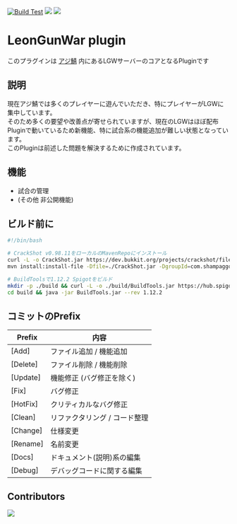 [![Build Test](https://github.com/AzisabaNetwork/LeonGunWar/actions/workflows/build-test.yml/badge.svg)](https://github.com/AzisabaNetwork/LeonGunWar/actions/workflows/build-test.yml)
[![](https://badgen.net/twitter/follow/AzisabaNetwork/?icon=twitter)](https://twitter.com/AzisabaNetwork)
[![](https://discordapp.com/api/guilds/357134045328572418/widget.png)](https://discord.gg/azisaba)

# LeonGunWar plugin
このプラグインは [アジ鯖](https://azisaba.net) 内にあるLGWサーバーのコアとなるPluginです

## 説明
現在アジ鯖では多くのプレイヤーに遊んでいただき、特にプレイヤーがLGWに集中しています。</br>
そのため多くの要望や改善点が寄せられていますが、現在のLGWはほぼ配布Pluginで動いているため新機能、特に試合系の機能追加が難しい状態となっています。</br>
このPluginは前述した問題を解決するために作成されています。

## 機能
* 試合の管理
* (その他 非公開機能)

## ビルド前に
```sh
#!/bin/bash

# CrackShot v0.98.11をローカルのMavenRepoにインストール
curl -L -o CrackShot.jar https://dev.bukkit.org/projects/crackshot/files/3151915/download
mvn install:install-file -Dfile=./CrackShot.jar -DgroupId=com.shampaggon -DartifactId=CrackShot -Dversion=0.98.11 -Dpackaging=jar -DgeneratePom=true

# BuildToolsで1.12.2 Spigotをビルド
mkdir -p ./build && curl -L -o ./build/BuildTools.jar https://hub.spigotmc.org/jenkins/job/BuildTools/lastSuccessfulBuild/artifact/target/BuildTools.jar
cd build && java -jar BuildTools.jar --rev 1.12.2
```

## コミットのPrefix
|Prefix   |内容     |
|---------|--------|
|[Add]    |ファイル追加 / 機能追加|
|[Delete] | ファイル削除 / 機能削除|
|[Update] | 機能修正 (バグ修正を除く)|
|[Fix]    |バグ修正|
|[HotFix] |クリティカルなバグ修正|
|[Clean]  |リファクタリング / コード整理|
|[Change] | 仕様変更|
|[Rename] | 名前変更|
|[Docs] | ドキュメント(説明)系の編集|
|[Debug] | デバッグコードに関する編集 |

## Contributors
<a href="https://github.com/AzisabaNetwork/LeonGunWar/graphs/contributors">
  <img src="https://contrib.rocks/image?repo=AzisabaNetwork/LeonGunWar" />
</a>
